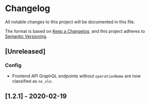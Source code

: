 # Changelog
All notable changes to this project will be documented in this file.

The format is based on [Keep a Changelog](https://keepachangelog.com/en/1.0.0/),
and this project adheres to [Semantic Versioning](https://semver.org/spec/v2.0.0.html).

## [Unreleased]

### Config
  - Frontend API GraphQL endpoints without `operationName` are now classified as `no_slo`.

## [1.2.1] - 2020-02-19
